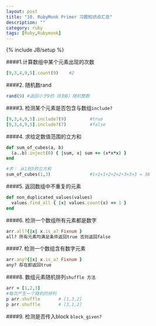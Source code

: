 ```yaml
---
layout: post
title: "10. RubyMonk Primer 习题知识点汇总"
description: ""
category: ruby
tags: [Ruby,Rubymonk]
---
```

{% include JB/setup %}


####1.计算数组中某个元素出现的次数

```ruby
[9,3,4,9,5].count(9)    #2
```

####2. 随机数rand

```ruby
rand(9) #返回小于9的（0到8）随机整数
```

####3. 检测某个元素是否包含与数组`include?`

```ruby
[9,3,4,9,5].include?(9)         #true
[9,3,4,9,5].include?(7)         #false
```

####4. 求给定数值范围的立方和

```ruby
def sum_of_cubes(a, b)
  (a..b).inject(0) { |sum, x| sum += (x*x*x) }
end

#求： 从1到3的立方和
sum_of_cubes(1,3)               #1×1×1+2×2×2+3×3×3 = 36
```

####5. 返回数组中不重复的元素

```ruby
def non_duplicated_values(values)
  values.find_all { |x| values.count(x) == 1 }
end
```

####6. 检测一个数组所有元素都是数字

```ruby
arr.all?{|x| x.is_a? Fixnum }
all? 所有元素均满足条件返回true 否则返回false 
```
####7. 检测一个数组含有数字元素

```ruby
arr.any?{|x| x.is_a? Fixnum }
any? 存在即返回true  
```

####8. 数组元素随机排列`shuffle 方法`

```ruby
arr = [1,2,3]
#每次产生一个随机的排列
p arr.shuffle       # [1,3,2]
p arr.shuffle       # [3,1,2]
```

####9. 检测是否传入block `block_given?`
